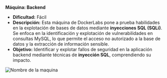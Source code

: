 **Máquina: Backend**  
- **Dificultad:** Fácil  
- **Descripción:** Esta máquina de DockerLabs pone a prueba habilidades en la explotación de bases de datos mediante **inyecciones SQL (SQLi)**. Se enfoca en la identificación y explotación de vulnerabilidades en consultas MySQL, lo que permite el acceso no autorizado a la base de datos y la extracción de información sensible.  
- **Objetivo:** Identificar y explotar fallos de seguridad en la aplicación backend mediante técnicas de **inyección SQL**, comprendiendo su impacto.

![Nombre de la maquina](/Backend/Images/Maquina.jpeg)

